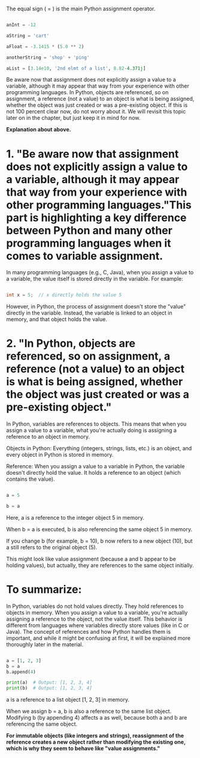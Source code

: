 The equal sign ( = ) is the main Python assignment operator. 
 
 ```python
 
 anInt = -12
 
 aString = 'cart'
 
 aFloat = -3.1415 * (5.0 ** 2)
 
 anotherString = 'shop' + 'ping'

 aList = [3.14e10, '2nd elmt of a list', 8.82-4.371j]

 ```

Be aware now that assignment does not explicitly assign a value to a variable, although it may appear 
that way from your experience with other programming languages. In Python, objects are referenced, so 
on assignment, a reference (not a value) to an object is what is being assigned, whether the object was 
just created or was a pre-existing object. If this is not 100 percent clear now, do not worry about it. We 
will revisit this topic later on in the chapter, but just keep it in mind for now.

**Explanation about above.**

# 1. "Be aware now that assignment does not explicitly assign a value to a variable, although it may appear that way from your experience with other programming languages."This part is highlighting a key difference between Python and many other programming languages when it comes to variable assignment. #

In many programming languages (e.g., C, Java), when you assign a value to a variable, the value itself is stored directly in the variable. For example:


 ```java

int x = 5;  // x directly holds the value 5

 ```

However, in Python, the process of assignment doesn't store the "value" directly in the variable. Instead, the variable is linked to an object in memory, and that object holds the value.

# 2. "In Python, objects are referenced, so on assignment, a reference (not a value) to an object is what is being assigned, whether the object was just created or was a pre-existing object."

In Python, variables are references to objects. This means that when you assign a value to a variable, what you're actually doing is assigning a reference to an object in memory.

Objects in Python: Everything (integers, strings, lists, etc.) is an object, and every object in Python is stored in memory.

Reference: When you assign a value to a variable in Python, the variable doesn't directly hold the value. It holds a reference to an object (which contains the value).

 ```python

a = 5

b = a

 ```

Here, a is a reference to the integer object 5 in memory.

When b = a is executed, b is also referencing the same object 5 in memory.

If you change b (for example, b = 10), b now refers to a new object (10), but a still refers to the original object (5).

This might look like value assignment (because a and b appear to be holding values), but actually, they are references to the same object initially.

# To summarize: #
In Python, variables do not hold values directly. They hold references to objects in memory.
When you assign a value to a variable, you're actually assigning a reference to the object, not the value itself.
This behavior is different from languages where variables directly store values (like in C or Java).
The concept of references and how Python handles them is important, and while it might be confusing at first, it will be explained more thoroughly later in the material.

 ```python

a = [1, 2, 3]
b = a
b.append(4)

print(a)  # Output: [1, 2, 3, 4]
print(b)  # Output: [1, 2, 3, 4]

 ```

a is a reference to a list object [1, 2, 3] in memory.

When we assign b = a, b is also a reference to the same list object.
Modifying b (by appending 4) affects a as well, because both a and b are referencing the same object.

**For immutable objects (like integers and strings), reassignment of the reference creates a new object rather than modifying the existing one, which is why they seem to behave like "value assignments."**


